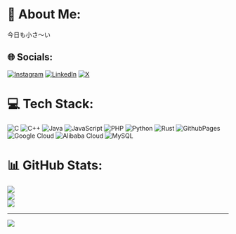 # 💫 About Me:
今日も小さ～い


## 🌐 Socials:
[![Instagram](https://img.shields.io/badge/Instagram-%23E4405F.svg?logo=Instagram&logoColor=white)](https://instagram.com/eguinjonathan) [![LinkedIn](https://img.shields.io/badge/LinkedIn-%230077B5.svg?logo=linkedin&logoColor=white)](https://linkedin.com/in/eguin-jonathan-37a587290) [![X](https://img.shields.io/badge/X-black.svg?logo=X&logoColor=white)](https://x.com/GuinnJo1) 

# 💻 Tech Stack:
![C](https://img.shields.io/badge/c-%2300599C.svg?style=for-the-badge&logo=c&logoColor=white) ![C++](https://img.shields.io/badge/c++-%2300599C.svg?style=for-the-badge&logo=c%2B%2B&logoColor=white) ![Java](https://img.shields.io/badge/java-%23ED8B00.svg?style=for-the-badge&logo=openjdk&logoColor=white) ![JavaScript](https://img.shields.io/badge/javascript-%23323330.svg?style=for-the-badge&logo=javascript&logoColor=%23F7DF1E) ![PHP](https://img.shields.io/badge/php-%23777BB4.svg?style=for-the-badge&logo=php&logoColor=white) ![Python](https://img.shields.io/badge/python-3670A0?style=for-the-badge&logo=python&logoColor=ffdd54) ![Rust](https://img.shields.io/badge/rust-%23000000.svg?style=for-the-badge&logo=rust&logoColor=white) ![GithubPages](https://img.shields.io/badge/github%20pages-121013?style=for-the-badge&logo=github&logoColor=white) ![Google Cloud](https://img.shields.io/badge/GoogleCloud-%234285F4.svg?style=for-the-badge&logo=google-cloud&logoColor=white) ![Alibaba Cloud](https://img.shields.io/badge/AlibabaCloud-%23FF6701.svg?style=for-the-badge&logo=alibabacloud&logoColor=white) ![MySQL](https://img.shields.io/badge/mysql-4479A1.svg?style=for-the-badge&logo=mysql&logoColor=white)
# 📊 GitHub Stats:
![](https://github-readme-stats.vercel.app/api?username=Jonathan0823&theme=dark&hide_border=false&include_all_commits=true&count_private=true)<br/>
![](https://github-readme-streak-stats.herokuapp.com/?user=Jonathan0823&theme=dark&hide_border=false)<br/>
![](https://github-readme-stats.vercel.app/api/top-langs/?username=Jonathan0823&theme=dark&hide_border=false&include_all_commits=true&count_private=true&layout=compact)

---
[![](https://visitcount.itsvg.in/api?id=Jonathan0823&icon=0&color=0)](https://visitcount.itsvg.in)

<!-- Proudly created with GPRM ( https://gprm.itsvg.in ) -->
